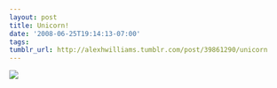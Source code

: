 ```yaml
---
layout: post
title: Unicorn!
date: '2008-06-25T19:14:13-07:00'
tags: 
tumblr_url: http://alexhwilliams.tumblr.com/post/39861290/unicorn
---
```

<img src="http://25.media.tumblr.com/EXq6qISREao9uezgcLCshYjk_250.jpg"/>
